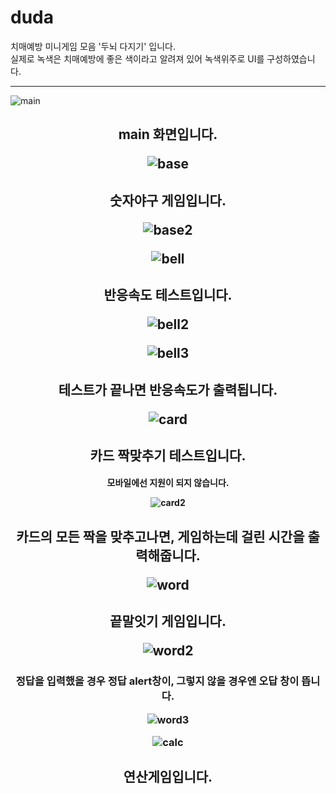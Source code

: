 # duda
치매예방 미니게임 모음 '두뇌 다지기' 입니다.<br>
실제로 녹색은 치매예방에 좋은 색이라고 알려져 있어 녹색위주로 UI를 구성하였습니다.
<hr>
<p align="center">
  
![main](https://user-images.githubusercontent.com/66048317/94376183-f2104d00-0153-11eb-9e38-66419ba4c871.jpg)

</p>

<h2 align="center"> main 화면입니다.
  
![base](https://user-images.githubusercontent.com/66048317/94376195-f89ec480-0153-11eb-9d89-28541d06336f.jpg)

<h2 align="center"> 숫자야구 게임입니다.
  
![base2](https://user-images.githubusercontent.com/66048317/94376186-f5a3d400-0153-11eb-99b2-eb5c90c6f28e.jpg)

![bell](https://user-images.githubusercontent.com/66048317/94376198-fa688800-0153-11eb-95e4-6b92aabe4c12.jpg)

<h2 align="center"> 반응속도 테스트입니다.
  
![bell2](https://user-images.githubusercontent.com/66048317/94376201-fdfc0f00-0153-11eb-90b2-d2e6816233d4.jpg)

![bell3](https://user-images.githubusercontent.com/66048317/94376202-fe94a580-0153-11eb-9a30-9a31e2588913.jpg)

<h2 align="center"> 테스트가 끝나면 반응속도가 출력됩니다.

![card](https://user-images.githubusercontent.com/66048317/94376203-fe94a580-0153-11eb-95e6-a5c0d7917822.jpg)

<h2 align="center"> 카드 짝맞추기 테스트입니다.
<h4 align="center"> 모바일에선 지원이 되지 않습니다.

![card2](https://user-images.githubusercontent.com/66048317/94376200-fccae200-0153-11eb-993c-72fb956997ef.jpg)

<h2 align="center"> 카드의 모든 짝을 맞추고나면, 게임하는데 걸린 시간을 출력해줍니다.
  
![word](https://user-images.githubusercontent.com/66048317/94376188-f63c6a80-0153-11eb-83c3-ce34be60229d.jpg)

<h2 align="center"> 끝말잇기 게임입니다. 
  
![word2](https://user-images.githubusercontent.com/66048317/94376189-f76d9780-0153-11eb-9443-308c280d247e.jpg)

<h3 align="center"> 정답을 입력했을 경우 정답 alert창이, 그렇지 않을 경우엔 오답 창이 뜹니다. 
  
![word3](https://user-images.githubusercontent.com/66048317/94376192-f8062e00-0153-11eb-8905-e7ba942d96ae.jpg)


![calc](https://user-images.githubusercontent.com/66048317/94376193-f8062e00-0153-11eb-9eab-feefbfe8b693.jpg)

<h2 align="center"> 연산게임입니다. 





